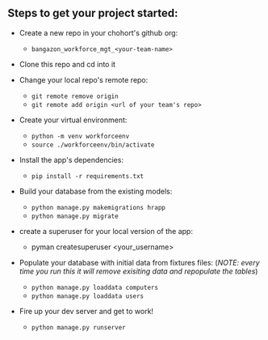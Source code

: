 ## Steps to get your project started:

* Create a new repo in your chohort's github org:

  * `bangazon_workforce_mgt_<your-team-name>`

* Clone this repo and cd into it
* Change your local repo's remote repo:

  * `git remote remove origin`
  * `git remote add origin <url of your team's repo>`

* Create your virtual environment:

  * `python -m venv workforceenv`
  * `source ./workforceenv/bin/activate`

* Install the app's dependencies:

  * `pip install -r requirements.txt`

* Build your database from the existing models:

  * `python manage.py makemigrations hrapp`
  * `python manage.py migrate`

* create a superuser for your local version of the app:

  * pyman createsuperuser <your_username>

* Populate your database with initial data from fixtures files: (_NOTE: every time you run this it will remove exisiting data and repopulate the tables_)

  * `python manage.py loaddata computers`
  * `python manage.py loaddata users`

* Fire up your dev server and get to work!

  * `python manage.py runserver`
